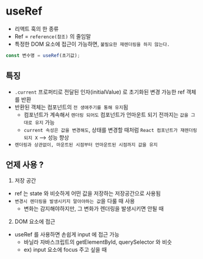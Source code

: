 # useRef

- 리액트 훅의 한 종류
- Ref = `reference(참조)` 의 줄임말
- 특정한 DOM 요소에 접근이 가능하면, `불필요한 재렌더링을 하지 않는다.`

```javascript
const 변수명 = useRef(초기값);
```

## 특징

- `.current` 프로퍼티로 전달된 인자(initialValue) 로 초기화된 변경 가능한 ref 객체를 반환
- 반환된 객체는 컴포넌트의 `전 생애주기를 통해 유지`됨
  - 컴포넌트가 계속해서 `렌더링 되어도` 컴포넌트가 언마운트 되기 전까지는 `값을 그대로 유지` 가능
  - `current 속성은 값을 변경해도`, 상태를 변경할 때처럼 `React 컴포넌트가 재렌더링 되지 X` --> 성능 향상
- `렌더링과 상관없이, 마운트된 시점부터 언마운트된 시점까지 값을 유지`

## 언제 사용 ?

1. 저장 공간

- ref 는 state 와 비슷하게 어떤 값을 저장하는 저장공간으로 사용됨
- `변경시 렌더링을 발생시키지 말아야하는 값`을 다룰 때 사용
  - 변화는 감지해야하지만, 그 변화가 렌더링을 발생시키면 안될 때

2. DOM 요소에 접근

- useRef 를 사용하면 손쉽게 input 에 접근 가능
  - 바닐라 자바스크립트의 getElementById, querySelector 와 비슷
  - ex) input 요소에 focus 주고 싶을 때
